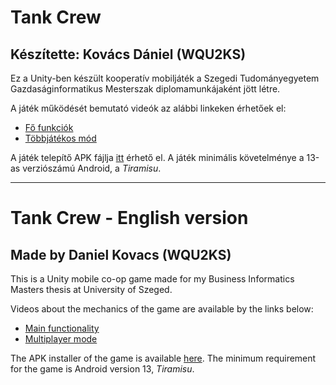 # Tank Crew
## Készítette: Kovács Dániel (WQU2KS)
Ez a Unity-ben készült kooperatív mobiljáték a Szegedi Tudományegyetem Gazdaságinformatikus Mesterszak diplomamunkájaként jött létre.

A játék működését bemutató videók az alábbi linkeken érhetőek el:
* [Fő funkciók](https://youtu.be/x00jQDIPgo0)
* [Többjátékos mód](https://youtu.be/fcyaFbxj9_g)

A játék telepítő APK fájlja [itt](https://drive.google.com/file/d/1U7B3j2Cv_jAy1CT5Q65hohPq7a56yhNm/view?usp=sharing) érhető el. A játék minimális követelménye a 13-as verziószámú Android, a *Tiramisu*.

---

# Tank Crew - English version
## Made by Daniel Kovacs (WQU2KS)
This is a Unity mobile co-op game made for my Business Informatics Masters thesis at University of Szeged.

Videos about the mechanics of the game are available by the links below:
* [Main functionality](https://youtu.be/x00jQDIPgo0)
* [Multiplayer mode](https://youtu.be/fcyaFbxj9_g)

The APK installer of the game is available [here](https://drive.google.com/file/d/1U7B3j2Cv_jAy1CT5Q65hohPq7a56yhNm/view?usp=sharing). The minimum requirement for the game is Android version 13, *Tiramisu*.
